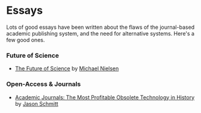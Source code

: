 # Essays

Lots of good essays have been written about the flaws of the journal-based academic publishing system, and the need for alternative systems. Here's a few good ones.

### Future of Science

* [The Future of Science](http://michaelnielsen.org/blog/the-future-of-science-2/) by [Michael Nielsen](http://michaelnielsen.org/)

### Open-Access & Journals

* [Academic Journals: The Most Profitable Obsolete Technology in History](http://jasonschmitt.com/post/106918640086/academic-journals-the-most-profitable-obsolete) by [Jason Schmitt](http://www.jasonschmitt.com/)

